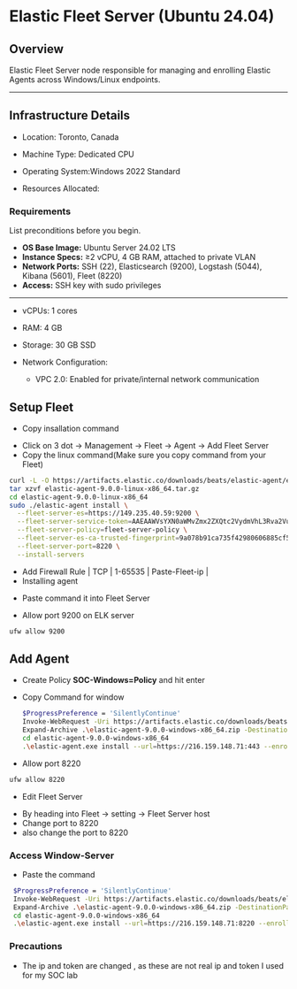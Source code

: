 # Elastic Fleet Server (Ubuntu 24.04)

##  Overview  
Elastic Fleet Server node responsible for managing and enrolling Elastic Agents across Windows/Linux endpoints.


---

## Infrastructure Details
* Location: Toronto, Canada
* Machine Type: Dedicated CPU

* Operating System:Windows 2022 Standard

* Resources Allocated:

### Requirements  
List preconditions before you begin.  
- **OS Base Image:** Ubuntu Server 24.02 LTS  
- **Instance Specs:** ≥2 vCPU, 4 GB RAM, attached to private VLAN  
- **Network Ports:** SSH (22), Elasticsearch (9200), Logstash (5044), Kibana (5601), Fleet (8220)  
- **Access:** SSH key with sudo privileges  

---
  * vCPUs: 1 cores

  * RAM: 4 GB

  * Storage: 30 GB SSD

* Network Configuration:

  * VPC 2.0: Enabled for private/internal network communication

## Setup Fleet
 * Copy insallation command
  - Click on 3 dot -> Management -> Fleet -> Agent -> Add Fleet Server
  - Copy the linux command(Make sure you copy command from your Fleet)
```bash
curl -L -O https://artifacts.elastic.co/downloads/beats/elastic-agent/elastic-agent-9.0.0-linux-x86_64.tar.gz
tar xzvf elastic-agent-9.0.0-linux-x86_64.tar.gz
cd elastic-agent-9.0.0-linux-x86_64
sudo ./elastic-agent install \
  --fleet-server-es=https://149.235.40.59:9200 \
  --fleet-server-service-token=AAEAAWVsYXN0aWMvZmx2ZXQtc2VydmVhL3Rva2VuLTE3fDYyMTA3nDAzMTU6UV85ZFJjZTZRNXFHMXNyVTJqQ2JWUQ \
  --fleet-server-policy=fleet-server-policy \
  --fleet-server-es-ca-trusted-fingerprint=9a078b91ca735f42980606885cf5fe54a0c1ceb6df997e1a45e6bd581bnc2186 \
  --fleet-server-port=8220 \
  --install-servers
```
 * Add Firewall Rule
   | TCP | 1-65535 | Paste-Fleet-ip |
 * Installing agent
  - Paste command it into Fleet Server
 * Allow port 9200 on ELK server
 ```bash
 ufw allow 9200
 ```
## Add Agent
* Create Policy
  **SOC-Windows=Policy** and hit enter

* Copy Command for window
  ```bash
  $ProgressPreference = 'SilentlyContinue'
  Invoke-WebRequest -Uri https://artifacts.elastic.co/downloads/beats/elastic-agent/elastic-agent-9.0.0-windows-x86_64.zip -OutFile elastic-agent-9.0.0-windows-x86_64.zip 
  Expand-Archive .\elastic-agent-9.0.0-windows-x86_64.zip -DestinationPath .
  cd elastic-agent-9.0.0-windows-x86_64
  .\elastic-agent.exe install --url=https://216.159.148.71:443 --enrollment-token=cTNrTGJwWUJnfThRSEFRYTdW8mw6VWJyNjl6NDJnRmxmMUMwMng3RFplQQ==
  ```
* Allow port 8220
```bash
ufw allow 8220
```
* Edit Fleet Server
 - By heading into Fleet -> setting -> Fleet Server host
 - Change port to 8220
 - also change the port to 8220

 ### Access Window-Server
  - Paste the command 
 ```bash
  $ProgressPreference = 'SilentlyContinue'
  Invoke-WebRequest -Uri https://artifacts.elastic.co/downloads/beats/elastic-agent/elastic-agent-9.0.0-windows-x86_64.zip -OutFile elastic-agent-9.0.0-windows-x86_64.zip 
  Expand-Archive .\elastic-agent-9.0.0-windows-x86_64.zip -DestinationPath .
  cd elastic-agent-9.0.0-windows-x86_64
  .\elastic-agent.exe install --url=https://216.159.148.71:8220 --enrollment-token=cTNrTGJwWUJnfThRSEFRYTdW8mw6VWJyNjl6NDJnRmxmMUMwMng3RFplQQ==
  ```

### Precautions
 * The ip and token are changed , as these are not real ip and token I used for my SOC lab

    
  
  
